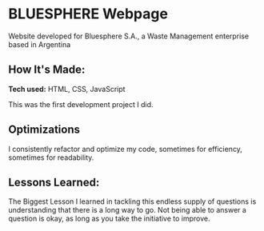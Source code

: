 # BLUESPHERE Webpage
Website developed for Bluesphere S.A., a Waste Management enterprise based in Argentina

## How It's Made:

**Tech used:** HTML, CSS, JavaScript

This was the first development project I did.

## Optimizations

I consistently refactor and optimize my code, sometimes for efficiency, sometimes for readability.

## Lessons Learned:

The Biggest Lesson I learned in tackling this endless supply of questions is understanding that there is a long way to go. Not being able to answer a question is okay, as long as you take the initiative to improve.